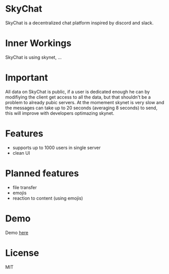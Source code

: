 # SkyChat
 SkyChat is a decentralized chat platform inspired by discord and slack.
 
# Inner Workings
 SkyChat is using skynet, ...
 
# Important
 All data on SkyChat is public, if a user is dedicated enough he can by modifiying the client get access to all the data, but that shouldn't be a problem to already pubic servers.
 At the momement skynet is very slow and the messages can take up to 20 seconds (averaging 8 seconds) to send, this will improve with developers optimazing skynet.

# Features
* supports up to 1000 users in single server
* clean UI


# Planned features
* file transfer
* emojis
* reaction to content (using emojis)


# Demo
Demo [here](https://skymessage-dac.hns.siasky.net/)


# License
MIT



